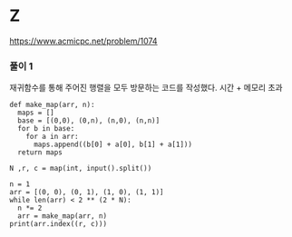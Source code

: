 # Z
https://www.acmicpc.net/problem/1074
### 풀이 1
재귀함수를 통해 주어진 행렬을 모두 방문하는 코드를 작성했다.
시간 + 메모리 초과
```
def make_map(arr, n):
  maps = []
  base = [(0,0), (0,n), (n,0), (n,n)]
  for b in base:
    for a in arr:
      maps.append((b[0] + a[0], b[1] + a[1]))
  return maps

N ,r, c = map(int, input().split())

n = 1
arr = [(0, 0), (0, 1), (1, 0), (1, 1)]
while len(arr) < 2 ** (2 * N):
  n *= 2
  arr = make_map(arr, n)
print(arr.index((r, c)))
```
